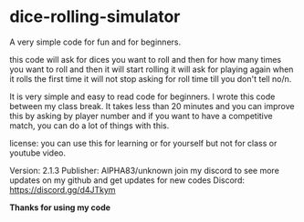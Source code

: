 # dice-rolling-simulator

A very simple code for fun and for beginners.


this code will ask for dices you want to roll and then for how many times you want to roll and then it will start rolling it will ask for playing again when it rolls the first time it will not stop asking for roll time till you don't tell no/n.

It is very simple and easy to read code for beginners. I wrote this code between my class break. It takes less than 20 minutes and you can improve this by asking by player number and if you want to have a competitive match, you can do a lot of things with this.

license: you can use this for learning or for yourself but not for class or youtube video.


Version: 2.1.3
Publisher: AlPHA83/unknown
join my discord to see more updates on my github and get updates for new codes
Discord: https://discord.gg/d4JTkym



****Thanks for using my code****
